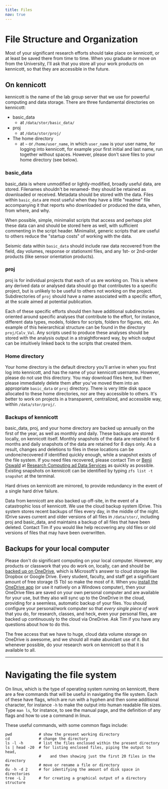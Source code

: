 ```yaml
---
title: Files
nav: true
---
```


# File Structure and Organization
Most of your significant research efforts should take place on kennicott, or at least be saved there from time to time.  When you graduate or move on from the University, I'll ask that you store all your work products on kennicott, so that they are accessible in the future.

## On kennicott

kennicott is the name of the lab group server that we use for powerful computing and data storage.  There are three fundamental directories on kennicott:
- basic_data
    - at `/data/stor/basic_data/`
- proj
    - at `/data/stor/proj/`
- The home directory
    - at `~` or `/home/user_name`, in which `user_name` is your user name, for logging into kennicott, for example your first initial and last name, run together without spaces. However, please don't save files to your home directory (see below).


### basic_data
basic_data is where unmodified or lightly-modified, broadly useful data, are stored.  Filenames shouldn't be renamed- they should be retained as downloaded or received.  Metadata should be stored with the data.  Files within `basic_data` are most useful when they have a little "readme" file accompanying it that reports who downloaded or produced the data, when, from where, and why.

When possible, simple, minimalist scripts that access and perhaps plot these data can and should be stored here as well, with sufficient commenting in the script header.  Minimalist, generic scripts that are useful to others reduce the "startup costs" of working with the data.

Seismic data within `basic_data` should include raw data recovered from the field, day volumes, response or stationxml files, and any 1st- or 2nd-order products (like sensor orientation products).

### proj
proj is for individual projects that each of us are working on.  This is where any derived data or analysed data should go that contributes to a specific project, but is unlikely to be useful to others not working on the project.  Subdirectories of `proj` should have a name associated with a specific effort, at the scale aimed at potential publication.

Each of these specific efforts should then have additional subdirectories oriented around specific analyses that contribute to the effort, for instance, different data types, models, folders for scripts, folders for figures, etc.  An example of this heierarchical structure can be found in the directory `proj/Calv_Val`. Any scripts used to produce these analyses should be stored with the analysis output in a straightforward way, by which output can be intuitively linked back to the scripts that created them.

### Home directory
Your home directory is the default directory you'll arrive in when you first log into kennicott, and has the name of your kennicott username. However, please do not use this directory. You may download files here, but then please immediately delete them after you've moved them into an appropriate `basic_data` or `proj` directory.  There is very little disk space allocated to these home directories, nor are they accessible to others.  It's better to work on projects in a transparent, centralized, and accessible way, within `/data/stor/proj/`.

### Backups of kennicott
basic_data, proj, and your home directory are backed up annually on the first of the year, as well as monthly and daily.  These backups are stored locally, on kennicott itself.  Monthly snapshots of the data are retained for 6 months and daily snapshots of the data are retained for 8 days only.  As a result, changes and deletions to files in these locations can be undone/recovered if identified quickly enough, while a snapshot exists of the file system.  If you need files recovered, please contact Tim or [Benji Oswald](https://www.hpc.uidaho.edu/general/Staff/) at [Research Computing ad Data Services](https://crc.ibest.uidaho.edu/index.html) as quickly as possible. Existing snapshots on kennicott can be identified by typing `zfs list -t snapshot` at the terminal.

Hard drives on kennicott are mirrored, to provide redundancy in the event of a single hard drive failure.

Data from kennicott are also backed up off-site, in the event of a catastrophic loss of kennicott.  We use the cloud backup system IDrive.  This system stores recent backups of files every day, in the middle of the night.  IDrive saves current and older versions of all files in `/data/stor/`, including proj and basic_data, and maintains a backup of all files that have been deleted. Contact Tim if you would like help recovering any old files or old versions of files that may have been overwritten.

## Backups for your local computer
Please don't do significant computing on your local computer.  However, any products or classwork that you do work on, locally, can and should be [backed up on OneDrive](https://support.uidaho.edu/TDClient/40/Portal/Requests/ServiceDet?ID=864#:~:text=In%20addition%2C%C2%A0a%20person%C2%A0can%20sync%C2%A0OneDrive%C2%A0to%20a%20U%20of%20I%20owned%20computer%20so%20that%20frequently%20used%20are%20stored%20on%20a%20physical%20computer%C2%A0for%20easy%20access%20when%20you%20have%20limited%20or%20no%20Internet%20connection.), which is Microsoft's answer to cloud storage like Dropbox or Google Drive.  Every student, faculty, and staff get a significant amount of free storage (5 Tb) so make the most of it.  When you [install the OneDrive app](https://www.microsoft.com/en-us/microsoft-365/onedrive/download) (or use it natively on a Windows computer), then your OneDrive files are saved on your own personal computer and are available for your use, but they also will sync up to the OneDrive in the cloud, providing for a seemless, automatic backup of your files. You should configure your personal/work computer so that _every single piece of work_ that you do, for research, classes, and heck, even your personal files, are backed up continuously to the cloud via OneDrive. Ask Tim if you have any questions about how to do this.

The free access that we have to huge, cloud data volume storage on OneDrive is awesome, and we should all make abundant use of it.  But whenever possible, do your research work on kennicott so that it is available to all.

---

# Navigating the file system
On linux, which is the type of operating system running on kennicott, there are a few commands that will be useful in navigating the file system.  Each of these have flags, which are run with a hyphen and then some additional character, for instance `-h` to make the output into human readable file sizes.  Type `man ls`, for instance, to see the manual page, and the definition of any flags and how to use a command in linux.

These useful commands, with some common flags include:
```
pwd            # show the present working directory
cd             # change the directory
ls -l -h       # list the files enclosed within the present directory
ls | head -20  # for listing enclosed files, piping the output to head, 
               #    and then showing just the first 20 files in the directory
mv             # move or rename a file or directory
du -h -d 2     # for identifying the amount of disk space in directories
tree -L 2      # for creating a graphical output of a directory structure
```
